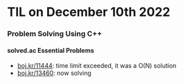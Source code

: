 # **TIL on December 10th 2022**
### Problem Solving Using C++
#### solved.ac Essential Problems
- [boj.kr/11444](../../../Problem%20Solving/boj/solvedac/11444-10-05-2022.cpp): time limit exceeded, it was a O(N) solution
- [boj.kr/13460](../../../Problem%20Solving/boj/solvedac/13460-12-10-2022.cpp): now solving
